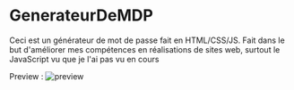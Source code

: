 # GenerateurDeMDP
Ceci est un générateur de mot de passe fait en HTML/CSS/JS.
Fait dans le but d'améliorer mes compétences en réalisations de sites web, surtout le JavaScript vu que je l'ai pas vu en cours


Preview : 
![preview](https://github.com/TimoooR7/GenerateurDeMDP/resources/webapp-preview.png)